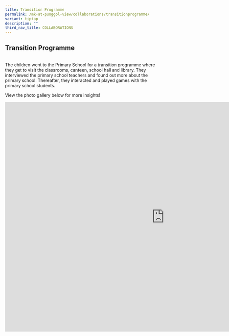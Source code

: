 ```yaml
---
title: Transition Programme
permalink: /mk-at-punggol-view/collaborations/transitionprogramme/
variant: tiptap
description: ""
third_nav_title: COLLABORATIONS
---
```

<h2>Transition Programme</h2>
<p>
<br>The children went to the Primary School for a transition programme where
they get to visit the classrooms, canteen, school hall and library. They
interviewed the primary school teachers and found out more about the primary
school. Thereafter, they interacted and played games with the primary school
students.</p>
<p></p>
<p>View the photo gallery below for more insights!</p>
<p></p>
<div class="iframe-wrapper">
<iframe height="749" width="1040" allowfullscreen="true" frameborder="0" src="https://docs.google.com/presentation/d/e/2PACX-1vQTmLrFIqaZEUioNa9aisZd2-8PK7D4x1es4VPe8dI00oa-YZ6GkFn9FRlELdfyKw/embed?start=false&amp;loop=false&amp;delayms=3000"></iframe>
</div>
<p>
<br>
</p>
<p></p>